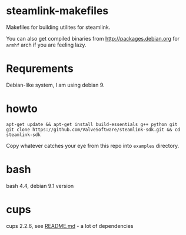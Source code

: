 # steamlink-makefiles

Makefiles for building utilites for steamlink.

You can also get compiled binaries from http://packages.debian.org for 
`armhf` arch if you are feeling lazy.

# Requrements

Debian-like system, I am using debian 9.

# howto

```
apt-get update && apt-get install build-essentials g++ python git
git clone https://github.com/ValveSoftware/steamlink-sdk.git && cd steamlink-sdk
```

Copy whatever catches your eye from this repo into `examples` directory.

# bash

bash 4.4, debian 9.1 version

# cups

cups 2.2.6, see [README.md](cups/README.md) - a lot of dependencies
